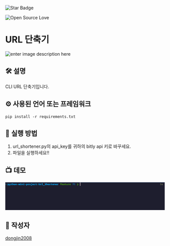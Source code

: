 <!--이 부분을 삭제하지 마세요-->

![Star Badge](https://img.shields.io/static/v1?label=%F0%9F%8C%9F&message=If%20Useful&style=style=flat&color=BC4E99)

![Open Source Love](https://badges.frapsoft.com/os/v1/open-source.svg?v=103)



# URL 단축기



![enter image description here](https://www.clickslice.co.uk/wp-content/uploads/2022/07/1_Pdw7h5X6vQQNVopIzHBG6A.jpeg)



<!--이미지는 프로젝트를 위한 삽화입니다. 여기서 팁은 유머 감각을 최대한 활용하는 것입니다 :D



다음과 같이 마크다운 사진 삽입을 복사하여 붙여넣을 수 있습니다:

<p align="center">

<img src="your-source-is-here" width=40% height=40%>

-->



## 🛠️ 설명

<!--아래 줄을 삭제하고 당신의 것을 추가하세요 -->

CLI URL 단축기입니다.



## ⚙️ 사용된 언어 또는 프레임워크

<!--아래 줄을 삭제하고 당신의 것을 추가하세요 -->


    pip install -r requirements.txt


## 🌟 실행 방법

<!--아래 줄을 삭제하고 당신의 것을 추가하세요 -->

1. url_shortener.py의 api_key를 귀하의 bitly api 키로 바꾸세요.
2. 파일을 실행하세요!!



## 📺 데모

![alt text](assets/ezgif-5-7fc3e9b8f1.gif)



## 🤖 작성자

<!--아래 줄을 삭제하고 당신의 것을 추가하세요 -->

[dongjin2008](https://github.com/dongjin2008)
